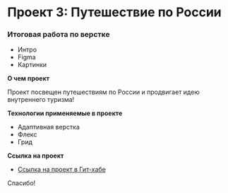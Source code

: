 # Проект 3: Путешествие по России

### Итоговая работа по верстке
* Интро
* Figma
* Картинки

**О чем проект**

Проект посвещен путешествиям по России и продвигает идею внутреннего туризма!

**Технологии применяемые в проекте**

* Адаптивная верстка
* Флекс
* Грид

**Ссылка на проект**

* [Ссылка на проект в Гит-хабе](https://johnjoy665.github.io/new-Russian-travel/index.html)

Спасибо!
